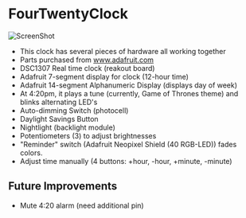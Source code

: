 FourTwentyClock
===============
![ScreenShot](https://{https://drive.google.com/file/d/0B5hvkuFjO9Q-XzZFRTZueE9vSGs/})
* This clock has several pieces of hardware all working together
* Parts purchased from www.adafruit.com
* DSC1307 Real time clock (reakout board)
* Adafruit 7-segment display for clock (12-hour time)
* Adafruit 14-segment Alphanumeric Display (displays day of week)
* At 4:20pm, it plays a tune (currently, Game of Thrones theme) and blinks alternating LED's
* Auto-dimming Switch (photocell)
* Daylight Savings Button
* Nightlight (backlight module)
* Potentiometers (3) to adjust brightnesses
* "Reminder" switch (Adafruit Neopixel Shield (40 RGB-LED)) fades colors.
* Adjust time manually (4 buttons: +hour, -hour, +minute, -minute)


Future Improvements
-------------------
* Mute 4:20 alarm (need additional pin)
